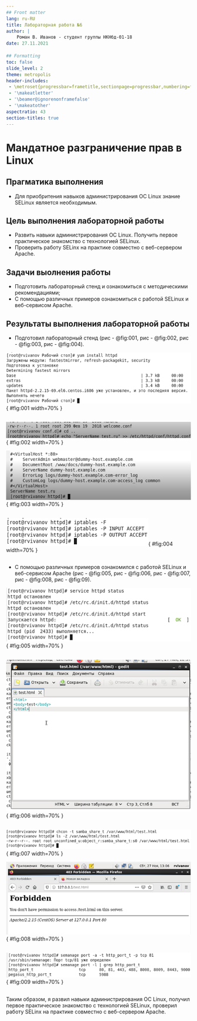 ```yaml
---
## Front matter
lang: ru-RU
title: Лабораторная работа №6
author: |
	Роман В. Иванов - студент группы НКНбд-01-18
date: 27.11.2021

## Formatting
toc: false
slide_level: 2
theme: metropolis
header-includes: 
 - \metroset{progressbar=frametitle,sectionpage=progressbar,numbering=fraction}
 - '\makeatletter'
 - '\beamer@ignorenonframefalse'
 - '\makeatother'
aspectratio: 43
section-titles: true
---
```


# Мандатное разграничение прав в Linux

## Прагматика выполнения

- Для приобритения навыков администрирования ОС Linux знание SELinux является необходимым.

## Цель выполнения лабораторной работы

- Развить навыки администрирования ОС Linux. Получить первое практическое знакомство с технологией SELinux.    
- Проверить работу SELinx на практике совместно с веб-сервером Apache.

## Задачи выолнения работы

- Подготовить лабораторный стенд и ознакомиться с методическими рекомендациями;
- С помощью различных примеров ознакомиться с работой SELinux и веб-сервисом Apache.

## Результаты выполнения лабораторной работы

- Подготовил лабораторный стенд (рис - @fig:001, рис - @fig:002, рис - @fig:003, рис - @fig:004).

![Установка Apache](image/1.png){ #fig:001 width=70% }

##

![Внеcение информации в конфигурационный файл](image/2_1.png){ #fig:002 width=70% }

![Чтение конфигурационного файла](image/2_2.png){ #fig:003 width=70% }

##

![Отключение пакетного фильтра](image/3.png){ #fig:004 width=70% }

##

- С помощью различных примеров ознакомился с работой SELinux и веб-сервисом Apache (рис - @fig:005, рис - @fig:006, рис - @fig:007, рис - @fig:008, рис - @fig:09).

![Проверка работы веб-сервера](image/5.png){ #fig:005 width=70% }

##

![html-файл и его содержимое](image/12.png){ #fig:006 width=70% }

##

![Изменение контекста файла](image/16.png){ #fig:007 width=70% }

![Попытка получить доступ к файлу через веб-сервер](image/17.png){ #fig:008 width=70% }

##

![Просмотр портов](image/21.png){ #fig:009 width=70% }

##

Таким образом, я развил навыки администрирования ОС Linux, получил первое практическое знакомство с технологией SELinux, проверил работу SELinx на практике совместно с веб-сервером Apache.